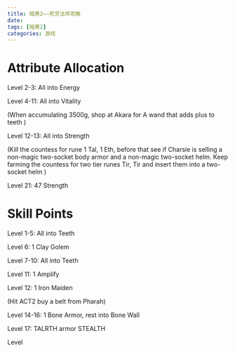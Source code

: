 ```yaml
---
title: 暗黑2——死灵法师攻略
date: 
tags: [暗黑2]
categories: 游戏
---
```

# Attribute Allocation
Level 2-3: All into Energy<br/>

Level 4-11: All into Vitality<br/>

(When accumulating 3500g, shop at Akara for A wand that adds plus to teeth )<br/>

Level 12-13: All into Strength<br/>

(Kill the countess for rune 1 Tal, 1 Eth, before that see if Charsie is selling a non-magic two-socket body armor and a non-magic two-socket helm. Keep farming the countess for two tier runes Tir, Tir and insert them into a two-socket helm )<br/>

Level 21: 47 Strength<br/>

# Skill Points
Level 1-5: All into Teeth

Level 6: 1 Clay Golem

Level 7-10: All into Teeth

Level 11: 1 Amplify

Level 12: 1 Iron Maiden

(Hit ACT2 buy a belt from Pharah)

Level 14-16: 1 Bone Armor, rest into Bone Wall

Level 17: TALRTH armor STEALTH

Level